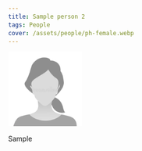 ```yaml
---
title: Sample person 2
tags: People
cover: /assets/people/ph-female.webp
---
```


<img src="/assets/people/ph-female.webp" alt="profile photo of Chen Jinsong" width="30%"/>

Sample

<!--more-->
